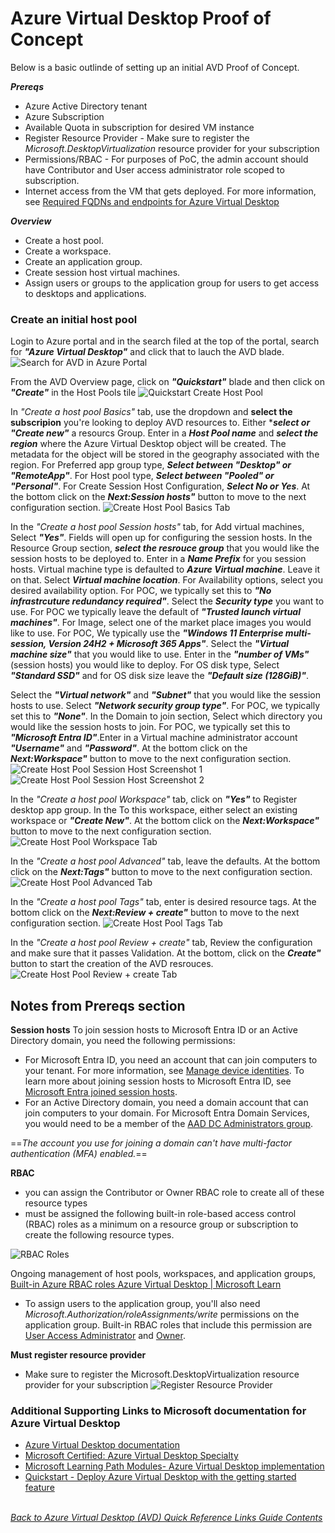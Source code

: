 # Azure Virtual Desktop Proof of Concept
Below is a basic outlinde of setting up an initial AVD Proof of Concept.

***Prereqs***
- Azure Active Directory tenant
- Azure Subscription
- Available Quota in subscription for desired VM instance
- Register Resource Provider - Make sure to register the *Microsoft.DesktopVirtualization* resource provider for your subscription
- Permissions/RBAC - For purposes of PoC, the admin account should have Contributor and User access administrator role scoped to subscription. 
- Internet access from the VM that gets deployed. For more information, see [Required FQDNs and endpoints for Azure Virtual Desktop](https://learn.microsoft.com/en-us/azure/virtual-desktop/required-fqdn-endpoint)

***Overview***
- Create a host pool.
- Create a workspace.
- Create an application group.
- Create session host virtual machines.
- Assign users or groups to the application group for users to get access to desktops and applications.

### Create an initial host pool
Login to Azure portal and in the search filed at the top of the portal, search for ***"Azure Virtual Desktop"*** and click that to lauch the AVD blade.
![Search for AVD in Azure Portal](/Diagrams/search-avd-blade.png)  

From the AVD Overview page, click on ***"Quickstart"*** blade and then click on ***"Create"*** in the Host Pools tile
![Quickstart Create Host Pool](/Diagrams/QuickStartCreateHostPool.png)  

In *"Create a host pool Basics"* tab, use the dropdown and ****select the subscripion**** you're looking to deploy AVD resources to. Either ****select or "Create new"*** a resourcs Group. Enter in a ***Host Pool name*** and ***select the region*** where the Azure Virtual Desktop object will be created. The metadata for the object will be stored in the geography associated with the region. For Preferred app group type, ***Select between "Desktop" or "RemoteApp"***. For Host pool type, ***Select between "Pooled" or "Personal"***. For Create Session Host Configuration, ***Select No or Yes***. At the bottom click on the ***Next:Session hosts"*** button to move to the next configuration section.
![Create Host Pool Basics Tab](/Diagrams/CreateHostPoolBasics.png)

In the *"Create a host pool Session hosts"* tab, for Add virtual machines, Select ***"Yes"***. Fields will open up for configuring the session hosts. In the Resource Group section, ***select the resrouce group*** that you would like the session hosts to be deployed to. Enter in a ***Name Prefix*** for you session hosts. Virtual machine type is defaulted to ***Azure Virtual machine***. Leave it on that. Select ***Virtual machine location***. For Availability options, select you desired availability option. For POC, we typically set this to ***"No infrastrcuture redundancy required"***. Select the ***Security type*** you want to use. For POC we typically leave the default of ***"Trusted launch virtual machines"***. For Image, select one of the market place images you would like to use. For POC, We typically use the ***"Windows 11 Enterprise multi-session, Version 24H2 + Microsoft 365 Apps"***. Select the ***"Virtual machine size"*** that you would like to use. Enter in the ***"number of VMs"*** (session hosts) you would like to deploy. For OS disk type, Select ***"Standard SSD"*** and for OS disk size leave the ***"Default size (128GiB)"***.

Select the ***"Virtual network"*** and ***"Subnet"*** that you would like the session hosts to use. Select ***"Network security group type"***. For POC, we typically set this to ***"None"***. In the Domain to join section, Select which directory you would like the session hosts to join. For POC, we typically set this to ***"Microsoft Entra ID"***.Enter in a Virtual machine administrator account ***"Username"*** and ***"Password"***. At the bottom click on the ***Next:Workspace"*** button to move to the next configuration section.
![Create Host Pool Session Host Screenshot 1](/Diagrams/CreateHostPoolSessionHost1.png)
![Create Host Pool Session Host Screenshot 2](/Diagrams/CreateHostPoolSessionHost2.png)

In the *"Create a host pool Workspace"* tab, click on ***"Yes"*** to Register desktop app group. In the To this workspace, either select an existing workspace or ***"Create New"***. At the bottom click on the ***Next:Workspace"*** button to move to the next configuration section.
![Create Host Pool Workspace Tab](/Diagrams/CreateHostPoolWorkspace.png)

In the *"Create a host pool Advanced"* tab, leave the defaults. At the bottom click on the ***Next:Tags"*** button to move to the next configuration section.
![Create Host Pool Advanced Tab](/Diagrams/CreateHostPoolAdvanced.png)

In the *"Create a host pool Tags"* tab, enter is desired resource tags. At the bottom click on the ***Next:Review + create"*** button to move to the next configuration section.
![Create Host Pool Tags Tab](/Diagrams/CreateHostPoolTags.png)

In the *"Create a host pool Review + create"* tab, Review the configuration and make sure that it passes Validation. At the bottom, click on the ***Create"*** button to start the creation of the AVD resrouces.
![Create Host Pool Review + create Tab](/Diagrams/CreateHostPoolCreate.png)

## Notes from Prereqs section
**Session hosts**
To join session hosts to Microsoft Entra ID or an Active Directory domain, you need the following permissions:
- For Microsoft Entra ID, you need an account that can join computers to your tenant. For more information, see [Manage device identities](https://learn.microsoft.com/en-us/azure/active-directory/devices/manage-device-identities#configure-device-settings). To learn more about joining session hosts to Microsoft Entra ID, see [Microsoft Entra joined session hosts](https://learn.microsoft.com/en-us/azure/virtual-desktop/azure-ad-joined-session-hosts).
- For an Active Directory domain, you need a domain account that can join computers to your domain. For Microsoft Entra Domain Services, you would need to be a member of the [AAD DC Administrators group](https://learn.microsoft.com/en-us/azure/active-directory-domain-services/tutorial-create-instance-advanced#configure-an-administrative-group).

==*The account you use for joining a domain can't have multi-factor authentication (MFA) enabled.*==

**RBAC**
- you can assign the Contributor or Owner RBAC role to create all of these resource types
- must be assigned the following built-in role-based access control (RBAC) roles as a minimum on a resource group or subscription to create the following resource types.

![RBAC Roles](/Diagrams/RBACRoles.png)

Ongoing management of host pools, workspaces, and application groups,
[Built-in Azure RBAC roles Azure Virtual Desktop | Microsoft Learn](https://learn.microsoft.com/en-us/azure/virtual-desktop/rbac)
- To assign users to the application group, you'll also need *Microsoft.Authorization/roleAssignments/write* permissions on the application group.
Built-in RBAC roles that include this permission are [User Access Administrator](https://learn.microsoft.com/en-us/azure/role-based-access-control/built-in-roles#user-access-administrator) and [Owner](https://learn.microsoft.com/en-us/azure/role-based-access-control/built-in-roles#owner).

**Must register resource provider**
- Make sure to register the Microsoft.DesktopVirtualization resource provider for your subscription
![Register Resource Provider](/Diagrams/RegisterResourceProvider.png)

### Additional Supporting Links to Microsoft documentation for Azure Virtual Desktop
- [Azure Virtual Desktop documentation](https://learn.microsoft.com/en-us/azure/virtual-desktop/)
- [Microsoft Certified: Azure Virtual Desktop Specialty](https://learn.microsoft.com/en-us/certifications/azure-virtual-desktop-specialty/)
- [Microsoft Learning Path Modules- Azure Virtual Desktop implementation](https://learn.microsoft.com/en-us/training/browse/?terms=azure%20virtual%20desktop&expanded=azure&products=azure-virtual-desktop)
- [Quickstart - Deploy Azure Virtual Desktop with the getting started feature](https://learn.microsoft.com/en-us/azure/virtual-desktop/getting-started-feature?toc=%2Fazure%2Fvirtual-desktop%2Fremote-app-streaming%2Ftoc.json&bc=%2Fazure%2Fvirtual-desktop%2Fbreadcrumb%2Ftoc.json&tabs=new-aadds)

\
[*Back to Azure Virtual Desktop (AVD) Quick Reference Links Guide Contents*](https://github.com/chrismihm-ms/AVDQuickLinks/blob/main/README.md#azure-virtual-desktop-avd-quick-reference-links)